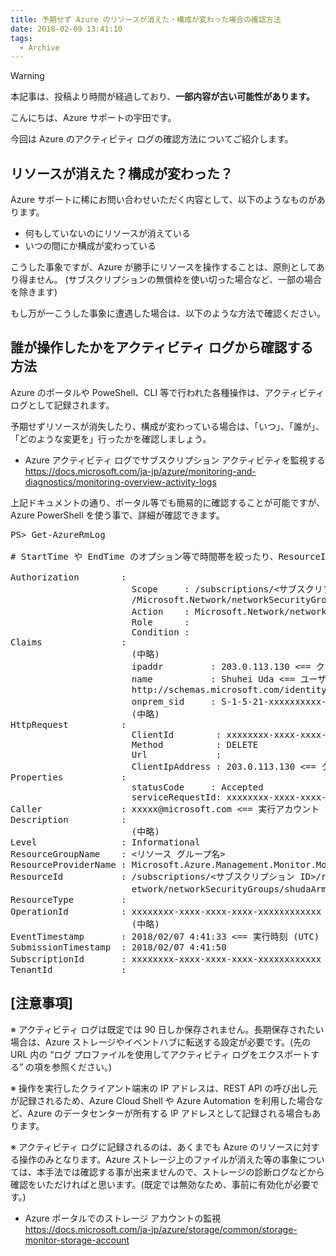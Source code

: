 ```yaml
---
title: 予期せず Azure のリソースが消えた・構成が変わった場合の確認方法
date: 2018-02-09 13:41:10
tags:
  - Archive
---
```

> [!WARNING]
> 本記事は、投稿より時間が経過しており、**一部内容が古い可能性があります。**

こんにちは、Azure サポートの宇田です。

今回は Azure のアクティビティ ログの確認方法についてご紹介します。

## リソースが消えた？構成が変わった？

Azure サポートに稀にお問い合わせいただく内容として、以下のようなものがあります。

* 何もしていないのにリソースが消えている
* いつの間にか構成が変わっている

こうした事象ですが、Azure が勝手にリソースを操作することは、原則としてあり得ません。
(サブスクリプションの無償枠を使い切った場合など、一部の場合を除きます)

もし万が一こうした事象に遭遇した場合は、以下のような方法で確認ください。

## 誰が操作したかをアクティビティ ログから確認する方法

Azure のポータルや PoweShell、CLI 等で行われた各種操作は、アクティビティ ログとして記録されます。

予期せずリソースが消失したり、構成が変わっている場合は、「いつ」、「誰が」、「どのような変更を」行ったかを確認しましょう。

* Azure アクティビティ ログでサブスクリプション アクティビティを監視する
https://docs.microsoft.com/ja-jp/azure/monitoring-and-diagnostics/monitoring-overview-activity-logs

上記ドキュメントの通り、ポータル等でも簡易的に確認することが可能ですが、Azure PowerShell を使う事で、詳細が確認できます。

<pre>PS> Get-AzureRmLog

# StartTime や EndTime のオプション等で時間帯を絞ったり、ResourceId で対象のリソースに絞る事も可能です。

Authorization        :
                       Scope     : /subscriptions/<サブスクリプション ID>/resourceGroups/<リソース グループ名>/providers
                       /Microsoft.Network/networkSecurityGroups/shudaArmWindowsNsg/securityRules/DenyAll
                       Action    : Microsoft.Network/networkSecurityGroups/securityRules/delete <== NSG の削除を実行
                       Role      :
                       Condition :
Claims               :
                       (中略)
                       ipaddr         : 203.0.113.130 <== クライアント端末の IP アドレス
                       name           : Shuhei Uda <== ユーザー名
                       http://schemas.microsoft.com/identity/claims/objectidentifier: xxxxxxxx-xxxx-xxxx-xxxx-xxxxxxxxxxxx
                       onprem_sid     : S-1-5-21-xxxxxxxxxx-xxxxxxxxx-xxxxxxxxx-xxxxxxx <== クライアント端末の SID
                       (中略)
HttpRequest          :
                       ClientId        : xxxxxxxx-xxxx-xxxx-xxxx-xxxxxxxxxxxx
                       Method          : DELETE
                       Url             :
                       ClientIpAddress : 203.0.113.130 <== クライアント端末の IP アドレス
Properties           :
                       statusCode     : Accepted
                       serviceRequestId: xxxxxxxx-xxxx-xxxx-xxxx-xxxxxxxxxxxx
Caller               : xxxxx@microsoft.com <== 実行アカウント
Description          :
                       (中略)
Level                : Informational
ResourceGroupName    : <リソース グループ名>
ResourceProviderName : Microsoft.Azure.Management.Monitor.Models.LocalizableString
ResourceId           : /subscriptions/<サブスクリプション ID>/resourceGroups/<リソース グループ名>/providers/Microsoft.N
                       etwork/networkSecurityGroups/shudaArmWindowsNsg/securityRules/DenyAll <== 操作したリソースの ID
ResourceType         :
OperationId          : xxxxxxxx-xxxx-xxxx-xxxx-xxxxxxxxxxxx <== 操作 ID
                       (中略)
EventTimestamp       : 2018/02/07 4:41:33 <== 実行時刻 (UTC)
SubmissionTimestamp  : 2018/02/07 4:41:50
SubscriptionId       : xxxxxxxx-xxxx-xxxx-xxxx-xxxxxxxxxxxx <== サブスクリプション ID
TenantId             :
</pre>

## [注意事項]

※ アクティビティ ログは既定では 90 日しか保存されません。長期保存されたい場合は、Azure ストレージやイベントハブに転送する設定が必要です。(先の URL 内の “ログ プロファイルを使用してアクティビティ ログをエクスポートする” の項を参照ください。)

※ 操作を実行したクライアント端末の IP アドレスは、REST API の呼び出し元が記録されるため、Azure Cloud Shell や Azure Automation を利用した場合など、Azure のデータセンターが所有する IP アドレスとして記録される場合もあります。

※ アクティビティ ログに記録されるのは、あくまでも Azure のリソースに対する操作のみとなります。Azure ストレージ上のファイルが消えた等の事象については、本手法では確認する事が出来ませんので、ストレージの診断ログなどから確認をいただければと思います。(既定では無効なため、事前に有効化が必要です。)

* Azure ポータルでのストレージ アカウントの監視
https://docs.microsoft.com/ja-jp/azure/storage/common/storage-monitor-storage-account
